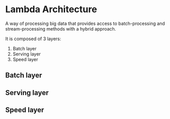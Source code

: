 # Lambda Architecture

A way of processing big data that  provides access to batch-processing and stream-processing methods with a hybrid approach.

It is composed of 3 layers:
1. Batch layer
2. Serving layer
3. Speed layer

## Batch layer

## Serving layer

## Speed layer
